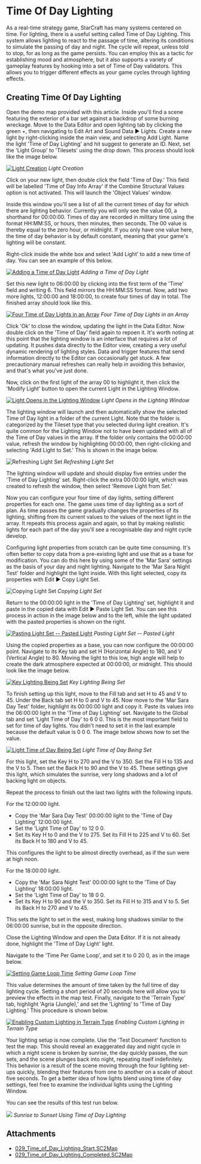 # Time Of Day Lighting

As a real-time strategy game, StarCraft has many systems centered on time. For lighting, there is a useful setting called Time of Day Lighting. This system allows lighting to react to the passage of time, altering its conditions to simulate the passing of day and night. The cycle will repeat, unless told to stop, for as long as the game persists. You can employ this as a tactic for establishing mood and atmosphere, but it also supports a variety of gameplay features by hooking into a set of Time of Day validators. This allows you to trigger different effects as your game cycles through lighting effects.

## Creating Time Of Day Lighting

Open the demo map provided with this article. Inside you'll find a scene featuring the exterior of a bar set against a backdrop of some burning wreckage. Move to the Data Editor and open lighting tab by clicking the green +, then navigating to Edit Art and Sound Data ▶︎ Lights. Create a new light by right-clicking inside the main view, and selecting Add Light. Name the light 'Time of Day Lighting' and hit suggest to generate an ID. Next, set the 'Light Group' to 'Tilesets' using the drop down. This process should look like the image below.

[![Light Creation](./resources/029_Time_of_Day_Lighting1.png)](./resources/029_Time_of_Day_Lighting1.png)
*Light Creation*

Click on your new light, then double click the field 'Time of Day.' This field will be labelled 'Time of Day Info Array' if the Combine Structural Values option is not activated. This will launch the 'Object Values' window.

Inside this window you'll see a list of all the current times of day for which there are lighting behavior. Currently you will only see the value 00, a shorthand for 00:00:00. Times of day are recorded in military time using the format HH:MM:SS, or hours, then minutes, then seconds. The 00 value is thereby equal to the zero hour, or midnight. If you only have one value here, the time of day behavior is by default constant, meaning that your game's lighting will be constant.

Right-click inside the white box and select 'Add Light' to add a new time of day. You can see an example of this below.

[![Adding a Time of Day Light](./resources/029_Time_of_Day_Lighting2.png)](./resources/029_Time_of_Day_Lighting2.png)
*Adding a Time of Day Light*

Set this new light to 06:00:00 by clicking into the first term of the 'Time' field and writing 6. This field mirrors the HH:MM:SS format. Now, add two more lights, 12:00:00 and 18:00:00, to create four times of day in total. The finished array should look like this.

[![Four Time of Day Lights in an Array](./resources/029_Time_of_Day_Lighting3.png)](./resources/029_Time_of_Day_Lighting3.png)
*Four Time of Day Lights in an Array*

Click 'Ok' to close the window, updating the light in the Data Editor. Now double click on the 'Time of Day' field again to repoen it. It's worth noting at this point that the lighting window is an interface that requires a lot of updating. It pushes data directly to the Editor view, creating a very useful dynamic rendering of lighting styles. Data and trigger features that send information directly to the Editor can occasionally get stuck. A few precautionary manual refreshes can really help in avoiding this behavior, and that's what you've just done.

Now, click on the first light of the array 00 to highlight it, then click the 'Modify Light' button to open the current Light in the Lighting Window.

[![Light Opens in the Lighting Window](./resources/029_Time_of_Day_Lighting4.png)](./resources/029_Time_of_Day_Lighting4.png)
*Light Opens in the Lighting Window*

The lighting window will launch and then automatically show the selected Time of Day light in a folder of the current Light. Note that the folder is categorized by the Tileset type that you selected during light creation. It's quite common for the Lighting Window not to have been updated with all of the Time of Day values in the array. If the folder only contains the 00:00:00 value, refresh the window by highlighting 00:00:00, then right-clicking and selecting 'Add Light to Set.' This is shown in the image below.

![Refreshing Light Set](./resources/029_Time_of_Day_Lighting5.png)
*Refreshing Light Set*

The lighting window will update and should display five entries under the 'Time of Day Lighting' set. Right-click the extra 00:00:00 light, which was created to refresh the window, then select 'Remove Light from Set.'

Now you can configure your four time of day lights, setting different properties for each one. The game uses time of day lighting as a sort of plan. As time passes the game gradually changes the properties of its lighting, shifting from its current values to the values of the next light in the array. It repeats this process again and again, so that by making realistic lights for each part of the day you'll see a recognisable day and night cycle develop.

Configuring light properties from scratch can be quite time consuming. It's often better to copy data from a pre-existing light and use that as a base for modification. You can do this here by using some of the 'Mar Sara' settings as the basis of your day and night lighting. Navigate to the 'Mar Sara Night Test' folder and highlight the light inside. With this light selected, copy its properties with Edit ▶︎ Copy Light Set.

![Copying Light Set](./resources/029_Time_of_Day_Lighting6.png)
*Copying Light Set*

Return to the 00:00:00 light in the 'Time of Day Lighting' set, highlight it and paste in the copied data with Edit ▶︎ Paste Light Set. You can see this process in action in the image below and to the left, while the light updated with the pasted properties is shown on the right.

[![Pasting Light Set -- Pasted Light](./resources/029_Time_of_Day_Lighting7.png)](./resources/029_Time_of_Day_Lighting7.png)
*Pasting Light Set -- Pasted Light*

Using the copied properties as a base, you can now configure the 00:00:00 point. Navigate to its Key tab and set H (Horizontal Angle) to 180, and V (Vertical Angle) to 80. Moving the light to this low, high angle will help to create the dark atmosphere expected at 00:00:00, or midnight. This should look like the image below.

[![Key Lighting Being Set](./resources/029_Time_of_Day_Lighting8.png)](./resources/029_Time_of_Day_Lighting8.png)
*Key Lighting Being Set*

To finish setting up this light, move to the Fill tab and set H to 45 and V to 45. Under the Back tab set H to 0 and V to 45. Now move to the 'Mar Sara Day Test' folder, highlight its 00:00:00 light and copy it. Paste its values into the 06:00:00 light in the 'Time of Day Lighting' set. Navigate to the Global tab and set 'Light Time of Day' to 6 0 0. This is the most important field to set for time of day lights. You didn't need to set it in the last example because the default value is 0 0 0. The image below shows how to set the value.

[![Light Time of Day Being Set](./resources/029_Time_of_Day_Lighting9.png)](./resources/029_Time_of_Day_Lighting9.png)
*Light Time of Day Being Set*

For this light, set the Key H to 270 and the V to 350. Set the Fill H to 135 and the V to 5. Then set the Back H to 90 and the V to 45. These settings give this light, which simulates the sunrise, very long shadows and a lot of backing light on objects.

Repeat the process to finish out the last two lights with the following inputs.

For the 12:00:00 light.

  - Copy the 'Mar Sara Day Test' 00:00:00 light to the 'Time of Day Lighting' 12:00:00 light.
  - Set the 'Light Time of Day' to 12 0 0.
  - Set its Key H to 0 and the V to 275. Set its Fill H to 225 and V to
    60. Set its Back H to 180 and V to 45.

This configures the light to be almost directly overhead, as if the sun were at high noon.

For the 18:00:00 light.

  - Copy the 'Mar Sara Night Test' 00:00:00 light to the 'Time of Day Lighting' 18:00:00 light.
  - Set the 'Light Time of Day' to 18 0 0.
  - Set its Key H to 90 and the V to 350. Set its Fill H to 315 and V to
    5.  Set its Back H to 270 and V to 45.

This sets the light to set in the west, making long shadows similar to the 06:00:00 sunrise, but in the opposite direction.

Close the Lighting Window and open the Data Editor. If it is not already done, highlight the 'Time of Day Light' light.

Navigate to the 'Time Per Game Loop', and set it to 0 20 0, as in the image below.

[![Setting Game Loop Time](./resources/029_Time_of_Day_Lighting10.png)](./resources/029_Time_of_Day_Lighting10.png)
*Setting Game Loop Time*

This value determines the amount of time taken by the full time of day lighting cycle. Setting a short period of 20 seconds here will allow you to preview the effects in the map test. Finally, navigate to the 'Terrain Type' tab, highlight 'Agria (Jungle),' and set the 'Lighting' to 'Time of Day Lighting.' This procedure is shown below.

[![Enabling Custom Lighting in Terrain Type](./resources/029_Time_of_Day_Lighting11.png)](./resources/029_Time_of_Day_Lighting11.png)
*Enabling Custom Lighting in Terrain Type*

Your lighting setup is now complete. Use the 'Test Document' function to test the map. This should reveal an exaggerated day and night cycle in which a night scene is broken by sunrise, the day quickly passes, the sun sets, and the scene plunges back into night, repeating itself indefinitely. This behavior is a result of the scene moving through the four lighting set-ups quickly, blending their features from one to another on a scale of about five seconds. To get a better idea of how lights blend using time of day settings, feel free to examine the individual lights using the Lighting Window.

You can see the results of this test run below.

![](./resources/029_Time_of_Day_Lighting12.png)
*Sunrise to Sunset Using Time of Day Lighting*

## Attachments

 * [029_Time_of_Day_Lighting_Start.SC2Map](./maps/029_Time_of_Day_Lighting_Start.SC2Map)
 * [029_Time_of_Day_Lighting_Completed.SC2Map](./maps/029_Time_of_Day_Lighting_Completed.SC2Map)
